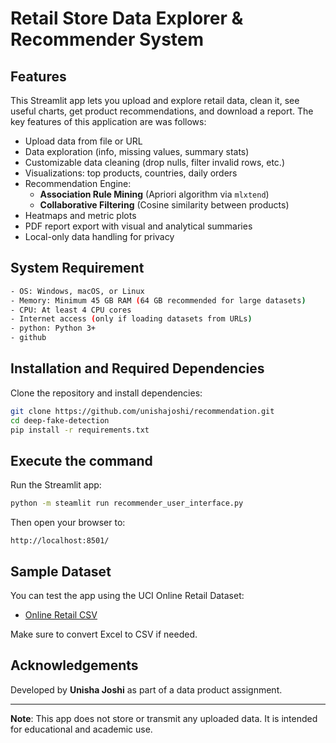 # Retail Store Data Explorer & Recommender System



## Features
This Streamlit app lets you upload and explore retail data, clean it, see useful charts, get product recommendations, and download a report. The key features of this application are was follows:

- Upload data from file or URL
- Data exploration (info, missing values, summary stats)
- Customizable data cleaning (drop nulls, filter invalid rows, etc.)
- Visualizations: top products, countries, daily orders
- Recommendation Engine:
  - **Association Rule Mining** (Apriori algorithm via `mlxtend`)
  - **Collaborative Filtering** (Cosine similarity between products)
- Heatmaps and metric plots
- PDF report export with visual and analytical summaries
- Local-only data handling for privacy


## System Requirement 
```bash
- OS: Windows, macOS, or Linux
- Memory: Minimum 45 GB RAM (64 GB recommended for large datasets)
- CPU: At least 4 CPU cores
- Internet access (only if loading datasets from URLs)
- python: Python 3+
- github
```

## Installation and Required Dependencies

Clone the repository and install dependencies:
```bash
git clone https://github.com/unishajoshi/recommendation.git
cd deep-fake-detection
pip install -r requirements.txt
```

## Execute the command

Run the Streamlit app:
```bash
python -m steamlit run recommender_user_interface.py
```

Then open your browser to:
```
http://localhost:8501/
```

## Sample Dataset

You can test the app using the UCI Online Retail Dataset:
- [Online Retail CSV](https://archive.ics.uci.edu/static/public/352/data.csv)

Make sure to convert Excel to CSV if needed.


## Acknowledgements

Developed by **Unisha Joshi** as part of a data product assignment.

---

**Note**: This app does not store or transmit any uploaded data. It is intended for educational and academic use.